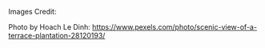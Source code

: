 Images Credit:

Photo by Hoach Le Dinh: https://www.pexels.com/photo/scenic-view-of-a-terrace-plantation-28120193/